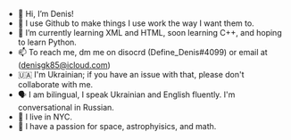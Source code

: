- 👋 Hi, I’m Denis!
- 👀 I use Github to make things I use work the way I want them to.
- 🌱 I’m currently learning XML and HTML, soon learning C++, and hoping to learn Python.
- 📫 To reach me, dm me on disocrd (Define_Denis#4099) or email at (denisgk85@icloud.com)
- 🇺🇦 I'm Ukrainian; if you have an issue with that, please don't collaborate with me.
- 🗣 I am bilingual, I speak Ukrainian and English fluently. I'm conversational in Russian.
- 🗽 I live in NYC. 
- 🚀 I have a passion for space, astrophyisics, and math. 
